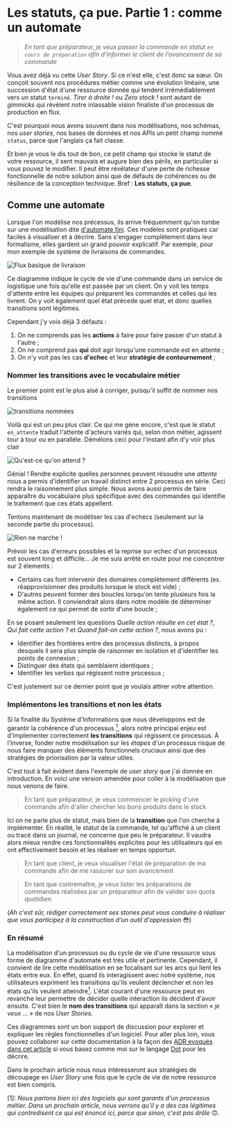 Les statuts, ça pue. Partie 1 : comme un automate
=================================================

> _En tant que préparateur, je veux passer la commande en statut `en cours de préparation` afin d'informer_
> _le client de l'avancement de sa commande_

Vous avez déjà vu cette _User Story_. Si ce n'est elle, c'est donc sa sœur. On conçoit souvent nos procédures
métier comme une évolution linéaire, une succession d'état d'une ressource donnée qui tendent irrémédiablement
vers un statut `terminé`. _Tirer à droite !_ ou _Zero stock !_ sont autant de _gimmicks_ qui révèlent notre
inlassable vision finaliste d'un processus de production en flux.

C'est pourquoi nous avons souvent dans nos modélisations, nos schémas, nos _user stories_, nos bases de données et
nos APIs un petit champ nommé `status`, parce que l'anglais ça fait classe.

Et bien je vous le dis tout de bon, ce petit champ qui stocke le statut de votre ressource, il sent mauvais
et augure bien des périls, en particulier si vous pouvez le modifier.
Il peut être révélateur d'une perte de richesse fonctionnelle de notre solution ainsi que de défauts de cohérences
ou de résilience de la conception technique. Bref : **Les statuts, ça pue**.

Comme une automate
------------------

Lorsque l'on modélise nos précessus, ils arrive fréquemment qu'on tombe sur une modélisation
dite [d'automate fini](https://fr.wikipedia.org/wiki/Automate_fini). Ces modèles sont pratiques car faciles à visualiser
et à décrire. Sans s'engager complètement dans leur formalisme, elles gardent un grand pouvoir explicatif.
Par exemple, pour mon exemple de système de livraisons de commandes.

![Flux basique de livraison](./base.png)

Ce diagramme indique le cycle de vie d'une commande dans un service de logistique une fois qu'elle est passée par un client.
On y voit les temps d'attente entre les équipes qui préparent les commandes et celles qui les livrent. On y voit également
quel état précede quel état, et donc quelles transitions sont légitimes.

Cependant j'y vois déjà 3 défauts :

1. On ne comprends pas les **actions** à faire pour faire passer d'un statut à l'autre ;
2. On ne comprend pas **qui** doit agir lorsqu'une commande est en attente ;
3. On n'y voit pas les cas **d'echec** et leur **stratégie de contournement** ;

### Nommer les transitions avec le vocabulaire métier

Le premier point est le plus aisé à corriger, puisqu'il suffit de nommer nos transitions

![transitions nommées](./named.png)

Voilà qui est un peu plus clair. Ce qui me gène encore, c'est que le statut `en_attente` traduit l'attente d'acteurs
variés qui, selon mon métier, agissent tour à tour ou en parallèle. Démélons ceci pour l'instant afin d'y voir plus clair

![Qu'est-ce qu'on attend ?](./waiting.png)

Génial ! Rendre explicite quelles personnes peuvent résoudre une _attente_ nous a permis d'identifier un travail distinct
entre 2 processus en série. Ceci rendra le raisonnement plus simple. Nous avons aussi permis de faire apparaître du
vocabulaire plus spécifique avec des commandes qui identifie le traîtement que ces états appellent.

Tentons maintenant de modéliser les cas d'echecs (seulement sur la seconde partie du processus).

![Rien ne marche !](./errors.png)

Prévoir les cas d'erreurs possibles et la reprise sur echec d'un processus est souvent long et difficile…
Je me suis arrêté en route pour me concentrer sur 2 élements :

+ Certains cas font intervenir des domaines complètement différents (ex. réapprovisionner des produits lorsque le stock est vide) ;
+ D'autres peuvent former des boucles lorsqu'on tente plusieurs fois la même action. Il conviendrait alors dans notre modèle
  de déterminer également ce qui permet de sortir d'une boucle ;

En se posant seulement les questions _Quelle action résulte en cet état ?_, _Qui fait cette action ?_ et _Quand fait-on cette action ?_,
nous avons pu :

+ Identifier des frontières entre des processus distincts, à propos desquels il sera plus simple de raisonner en
  isolation et d'identifier les points de connexion ;
+ Distinguer des états qui semblaient identiques ;
+ Identifier les _verbes_ qui régissent notre processus ;

C'est justement sur ce dernier point que je voulais attirer votre attention.

### Implémentons les transitions et non les états

Si la finalité du Système d'Informations que nous développons est de garantir la cohérence d'un processus [<sup>1</sup>](#note-1),
alors notre principal enjeu est d'implementer correctement **les transitions** qui régissent ce processus. À l'inverse,
fonder notre modélisation sur les _étapes_ d'un processus risque de nous faire manquer des éléments fonctionnels cruciaux
ainsi que des stratégies de priorisation par la valeur utiles.

C'est tout à fait évident dans l'exemple de _user story_ que j'ai donnée en introduction. En voici une version amendée
pour coller à la modélisation que nous venons de faire.

> En tant que préparateur, je veux commencer le picking d'une commande
> afin d'aller chercher les bons produits dans le stock

Ici on ne parle plus de statut, mais bien de la **transition** que l'on cherche à implémenter. En réalité, le statut
de la commande, tel qu'affiché à un client ou tracé dans un journal, ne concerne que peu le préparateur. Il vaudra alors
mieux rendre ces fonctionnalités explicites pour les utilisateurs qui en ont effectivement besoin et les réaliser en
temps opportun.


> En tant que client, je veux visualiser l'état de préparation de ma commande afin de me rassurer sur son avancement

> En tant que contremaître, je veux lister les préparations de commandes réalisées par un préparateur afin de valider son
> quota quotidien

(_Ah c'est sûr, rédiger correctement ses stories peut vous conduire à réaliser que vous participez à la construction
d'un outil d'oppression_ 😳)

### En résumé

La modélisation d'un processus ou du cycle de vie d'une ressource sous forme de diagramme d'automate est
très utile et pertinente. Cependant, il convient de lire cette modélisation en se focalisant sur les arcs qui lient
les états entre eux. En effet, quand ils interagissent avec notre système, nos utilisateurs expriment les transitions qu'ils veulent
déclencher et non les états qu'ils veulent atteindre[<sup>1</sup>](#note-1). L'état courant d'une ressource peut en revanche leur permettre de décider
quelle interaction ils décident d'avoir ensuite. C'est bien le **nom des transitions** qui apparaît dans la section « _je veux …_ »
de nos _User Stories._

Ces diagrammes sont un bon support de discussion pour explorer et expliquer les règles fonctionnelles d'un logiciel. Pour
aller plus loin, vous pouvez collaborer sur cette documentation à la façon
des [ADR evoqués dans cet article](https://blog.octo.com/larchitecte-et-git-une-fusion-de-raison/) si vous basez comme
moi sur le langage [Dot](https://graphviz.org/Gallery/directed/fsm.html) pour les décrire.

Dans le prochain article nous nous intéresseront aux stratégies de découpage en _User Story_ une fois que le cycle de vie
de notre ressource est bien compris.

<a name="note-1">[1]: </a> _Nous parlons bien ici des logiciels qui sont garants d'un processus métier. Dans un prochain
article, nous verrons qu'il y a des cas légitimes qui contredisent ce qui est énoncé ici, parce que sinon, c'est pas drôle_ 🙃.
